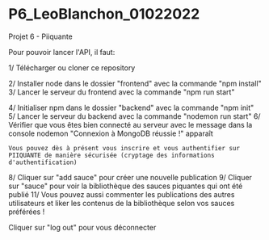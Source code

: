 # P6_LeoBlanchon_01022022
Projet 6 - Piiquante


Pour pouvoir lancer l'API, il faut: 

1/ Télécharger ou cloner ce repository

2/ Installer node dans le dossier "frontend" avec la commande "npm install"
3/ Lancer le serveur du frontend avec la commande "npm run start"

4/ Initialiser npm dans le dossier "backend" avec la commande "npm init"  
5/ Lancer le serveur du backend avec la commande "nodemon run start"
6/ Vérifier que vous êtes bien connecté au serveur avec le message dans la console nodemon "Connexion à MongoDB réussie !" apparaît 

    Vous pouvez dès à présent vous inscrire et vous authentifier sur PIIQUANTE de manière sécurisée (cryptage des informations d'authentification) 
8/ Cliquer sur "add sauce" pour créer une nouvelle publication 
9/ Cliquer sur "sauce" pour voir la bibliothèque des sauces piquantes qui ont été publié 
11/ Vous pouvez aussi commenter les publications des autres utilisateurs et liker les contenus de la bibliothèque selon vos sauces préférées ! 

Cliquer sur "log out" pour vous déconnecter 

